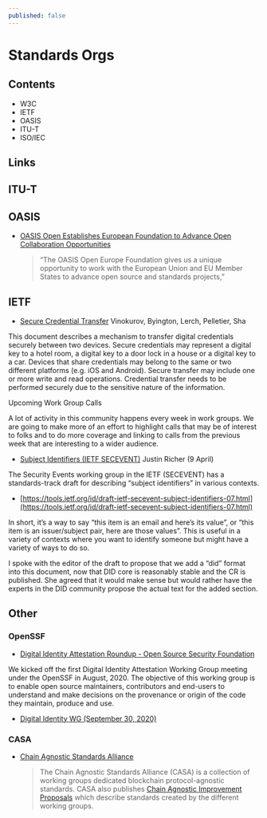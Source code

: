 ```yaml
---
published: false
---
```


# Standards Orgs

## Contents
- W3C
- IETF
- OASIS
- ITU-T
- ISO/IEC

## Links



## ITU-T


## OASIS
* [OASIS Open Establishes European Foundation to Advance Open Collaboration Opportunities](https://www.oasis-open.org/2021/01/20/oasis-open-establishes-european-foundation-to-advance-open-collaboration-opportunities/)
  > “The OASIS Open Europe Foundation gives us a unique opportunity to work with the European Union and EU Member States to advance open source and standards projects,”


## IETF 
* [Secure Credential Transfer](https://www.ietf.org/archive/id/draft-secure-credential-transfer-03.html) Vinokurov, Byington, Lerch, Pelletier, Sha

This document describes a mechanism to transfer digital credentials securely between two devices. Secure credentials may represent a digital key to a hotel room, a digital key to a door lock in a house or a digital key to a car. Devices that share credentials may belong to the same or two different platforms (e.g. iOS and Android). Secure transfer may include one or more write and read operations. Credential transfer needs to be performed securely due to the sensitive nature of the information.

Upcoming Work Group Calls

A lot of activity in this community happens every week in work groups. We are going to make more of an effort to highlight calls that may be of interest to folks and to do more coverage and linking to calls from the previous week that are interesting to a wider audience.


* [Subject Identifiers (IETF SECEVENT)](https://lists.w3.org/Archives/Public/public-did-wg/2021Apr/0017.html) Justin Richer (9 April)

The Security Events working group in the IETF (SECEVENT) has a standards-track draft for describing “subject identifiers” in various contexts.

* [https://tools.ietf.org/id/draft-ietf-secevent-subject-identifiers-07.html](https://tools.ietf.org/id/draft-ietf-secevent-subject-identifiers-07.html)

In short, it’s a way to say “this item is an email and here’s its value”, or “this item is an issuer/subject pair, here are those values”. This is useful in a variety of contexts where you want to identify someone but might have a variety of ways to do so.

I spoke with the editor of the draft to propose that we add a “did” format into this document, now that DID core is reasonably stable and the CR is published. She agreed that it would make sense but would rather have the experts in the DID community propose the actual text for the added section.



## Other

### OpenSSF
* [Digital Identity Attestation Roundup - Open Source Security Foundation](https://openssf.org/blog/2021/01/27/digital-identity-attestation-roundup/%23)

We kicked off the first Digital Identity Attestation Working Group meeting under the OpenSSF in August, 2020. The objective of this working group is to enable open source maintainers, contributors and end-users to understand and make decisions on the provenance or origin of the code they maintain, produce and use.


* [Digital Identity WG (September 30, 2020)](https://www.youtube.com/watch?t%3D648%26v%3D6Ym5bXRuzZ8%26feature%3Dyoutu.be)

### CASA

* [Chain Agnostic Standards Alliance](https://github.com/ChainAgnostic/CASA)
  > The Chain Agnostic Standards Alliance (CASA) is a collection of working groups dedicated blockchain protocol-agnostic standards. CASA also publishes [Chain Agnostic Improvement Proposals](https://github.com/ChainAgnostic/CAIPs) which describe standards created by the different working groups.
